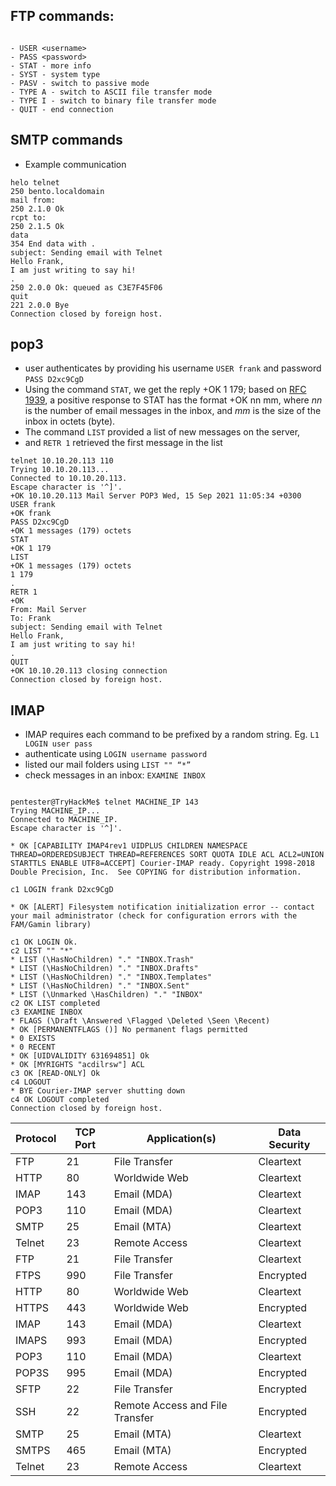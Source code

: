
## FTP commands:
```

- USER <username>
- PASS <password>
- STAT - more info
- SYST - system type
- PASV - switch to passive mode
- TYPE A - switch to ASCII file transfer mode
- TYPE I - switch to binary file transfer mode
- QUIT - end connection

```




  ## SMTP commands
- Example communication

```
helo telnet
250 bento.localdomain
mail from: 
250 2.1.0 Ok
rcpt to: 
250 2.1.5 Ok
data
354 End data with .
subject: Sending email with Telnet
Hello Frank,
I am just writing to say hi!             
.
250 2.0.0 Ok: queued as C3E7F45F06
quit
221 2.0.0 Bye
Connection closed by foreign host.
```


## pop3 

- user authenticates by providing his username `USER frank` and password `PASS D2xc9CgD`
- Using the command `STAT`, we get the reply +OK 1 179; based on [RFC 1939](https://datatracker.ietf.org/doc/html/rfc1939), a positive response to STAT has the format +OK nn mm, where _nn_ is the number of email messages in the inbox, and _mm_ is the size of the inbox in octets (byte). 
- The command `LIST` provided a list of new messages on the server, 
- and `RETR 1` retrieved the first message in the list

```
telnet 10.10.20.113 110
Trying 10.10.20.113...
Connected to 10.10.20.113.
Escape character is '^]'.
+OK 10.10.20.113 Mail Server POP3 Wed, 15 Sep 2021 11:05:34 +0300 
USER frank
+OK frank
PASS D2xc9CgD
+OK 1 messages (179) octets
STAT
+OK 1 179
LIST
+OK 1 messages (179) octets
1 179
.
RETR 1
+OK
From: Mail Server 
To: Frank 
subject: Sending email with Telnet
Hello Frank,
I am just writing to say hi!
.
QUIT
+OK 10.10.20.113 closing connection
Connection closed by foreign host.

```

  

## IMAP

- IMAP requires each command to be prefixed by a random string. Eg. `L1 LOGIN user pass`
- authenticate using `LOGIN username password`
- listed our mail folders using `LIST "" “*”`
- check messages in an inbox: `EXAMINE INBOX`

```

pentester@TryHackMe$ telnet MACHINE_IP 143
Trying MACHINE_IP...
Connected to MACHINE_IP.
Escape character is '^]'.

* OK [CAPABILITY IMAP4rev1 UIDPLUS CHILDREN NAMESPACE THREAD=ORDEREDSUBJECT THREAD=REFERENCES SORT QUOTA IDLE ACL ACL2=UNION STARTTLS ENABLE UTF8=ACCEPT] Courier-IMAP ready. Copyright 1998-2018 Double Precision, Inc.  See COPYING for distribution information.

c1 LOGIN frank D2xc9CgD

* OK [ALERT] Filesystem notification initialization error -- contact your mail administrator (check for configuration errors with the FAM/Gamin library)

c1 OK LOGIN Ok.
c2 LIST "" "*"
* LIST (\HasNoChildren) "." "INBOX.Trash"
* LIST (\HasNoChildren) "." "INBOX.Drafts"
* LIST (\HasNoChildren) "." "INBOX.Templates"
* LIST (\HasNoChildren) "." "INBOX.Sent"
* LIST (\Unmarked \HasChildren) "." "INBOX"
c2 OK LIST completed
c3 EXAMINE INBOX
* FLAGS (\Draft \Answered \Flagged \Deleted \Seen \Recent)
* OK [PERMANENTFLAGS ()] No permanent flags permitted
* 0 EXISTS
* 0 RECENT
* OK [UIDVALIDITY 631694851] Ok
* OK [MYRIGHTS "acdilrsw"] ACL
c3 OK [READ-ONLY] Ok
c4 LOGOUT
* BYE Courier-IMAP server shutting down
c4 OK LOGOUT completed
Connection closed by foreign host.

```



|**Protocol**|**TCP** **Port**|**Application(s)**|**Data Security**|
|---|---|---|---|
|FTP|21|File Transfer|Cleartext|
|HTTP|80|Worldwide Web|Cleartext|
|IMAP|143|Email (MDA)|Cleartext|
|POP3|110|Email (MDA)|Cleartext|
|SMTP|25|Email (MTA)|Cleartext|
|Telnet|23|Remote Access|Cleartext|
| FTP    | 21  | File Transfer                   | Cleartext |
| FTPS   | 990 | File Transfer                   | Encrypted |
| HTTP   | 80  | Worldwide Web                   | Cleartext |
| HTTPS  | 443 | Worldwide Web                   | Encrypted |
| IMAP   | 143 | Email (MDA)                     | Cleartext |
| IMAPS  | 993 | Email (MDA)                     | Encrypted |
| POP3   | 110 | Email (MDA)                     | Cleartext |
| POP3S  | 995 | Email (MDA)                     | Encrypted |
| SFTP   | 22  | File Transfer                   | Encrypted |
| SSH    | 22  | Remote Access and File Transfer | Encrypted |
| SMTP   | 25  | Email (MTA)                     | Cleartext |
| SMTPS  | 465 | Email (MTA)                     | Encrypted |
| Telnet | 23  | Remote Access                   | Cleartext |